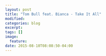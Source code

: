```yaml
---
layout: post
title: "Tom Bull feat. Bianca - Take It All"
modified:
categories: blog
excerpt:
tags: []
image:
  feature:
date: 2015-08-10T08:08:50-04:00
---
```


